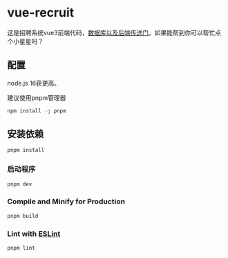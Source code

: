 # vue-recruit

这是招聘系统vue3前端代码，[数据库以及后端传送门](https://github.com/yanqing8/spring-recruit)。如果能帮到你可以帮忙点个小星星吗？

## 配置

node.js 16获更高。

建议使用pnpm管理器 
```sh
npm install -g pnpm
```


## 安装依赖

```sh
pnpm install
```

### 启动程序

```sh
pnpm dev
```

### Compile and Minify for Production

```sh
pnpm build
```

### Lint with [ESLint](https://eslint.org/)

```sh
pnpm lint
```
